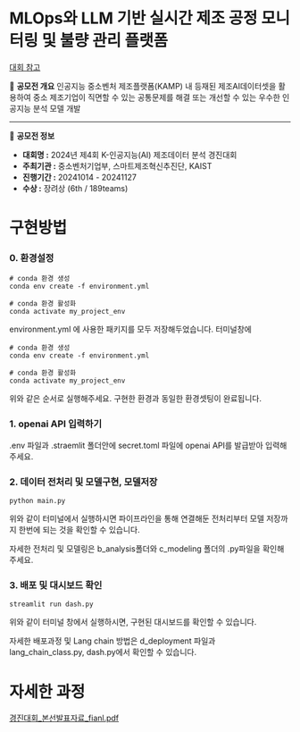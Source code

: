 # MLOps와 LLM 기반 실시간 제조 공정 모니터링 및 불량 관리 플랫폼
[대회 참고](https://www.kamp-ai.kr/contestNoticeDetail?CPT_NOTICE_SEQ=16)

📌 **공모전 개요**
인공지능 중소벤처 제조플랫폼(KAMP) 내 등재된 제조AI데이터셋을 활용하여 중소 제조기업이 직면할 수 있는 공통문제를 해결 또는 개선할 수 있는 우수한 인공지능 분석 모델 개발 

---
📣 **공모전 정보**
- **대회명 :** 2024년 제4회 K-인공지능(AI) 제조데이터 분석 경진대회
- **주최기관 :** 중소벤처기업부, 스마트제조혁신추진단, KAIST
- **진행기간 :** 20241014 - 20241127
- **수상 :** 장려상 (6th / 189teams)



 
# 구현방법
### 0. 환경설정
```{python}
# conda 환경 생성
conda env create -f environment.yml

# conda 환경 활성화
conda activate my_project_env
```
environment.yml 에 사용한 패키지를 모두 저장해두었습니다.
터미널창에 
```{bash}
# conda 환경 생성
conda env create -f environment.yml
```

```{bash}
# conda 환경 활성화
conda activate my_project_env
```

위와 같은 순서로 실행해주세요.
구현한 환경과 동일한 환경셋팅이 완료됩니다.

### 1. openai API 입력하기
.env 파일과 .straemlit 폴더안에 secret.toml 파일에 openai API를 발급받아 입력해주세요.


### 2. 데이터 전처리 및 모델구현, 모델저장
```{bash}
python main.py
```
위와 같이 터미널에서 실행하시면 파이프라인을 통해 연결해둔 전처리부터 모델 저장까지 한번에 되는 것을 확인할 수 있습니다.

자세한 전처리 및 모델링은 b_analysis폴더와 c_modeling 폴더의 .py파일을 확인해주세요.

### 3. 배포 및 대시보드 확인
```{bash}
streamlit run dash.py
```
위와 같이 터미널 창에서 실행하시면, 구현된 대시보드를 확인할 수 있습니다.

자세한 배포과정 및 Lang chain 방법은 d_deployment 파일과 lang_chain_class.py, dash.py에서 확인할 수 있습니다.

# 자세한 과정
[경진대회_본선발표자료_fianl.pdf](https://github.com/user-attachments/files/17793440/_._fianl.pdf)





